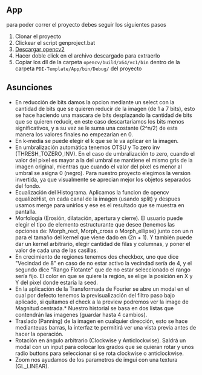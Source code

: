 ## App

para poder correr el proyecto debes seguir los siguientes pasos 
1. Clonar el proyecto
2. Clickear el script genproject.bat
3. [Descargar opencv2](https://sourceforge.net/projects/opencvlibrary/)
4. Hacer doble click en el archivo descargado para extraerlo
5. Copiar los dll de la carpeta `opencv/build/x64/vc1/bin` dentro de la carpeta `PDI-Template/App/bin/Debug/` del proyecto


<!-- ## Notas

* Sientanse libres de hacer las preguntas o solicitar cambios al template por medio de issues
* [Aquí está la documentacion de opencv2](https://docs.opencv.org/4.4.0/)
* Para construir el proyecto se usa [premake5](https://premake.github.io). Para agregar librerías se debe modificar el script premake5.lua y correr el script genproject.bat  -->

## Asunciones

* En reducción de bits damos la opcion mediante un select con la cantidad de bits que se quieren reducir de la imagen (de 1 a 7 bits), esto se hace haciendo una mascara de bits desplazando la cantidad de bits que se quieren reducir, en este caso descartariamos los bits menos significativos, y a su vez se le suma una costante (2^n/2) de esta manera los valores finales no empezarían en 0. 
* En k-media se puede elegir el k que se le va aplicar en la imagen.
* En umbralización automática tenemos OTSU y To zero inv (THRESH_TOZERO_INV). En el caso de umbralización to zero, cuando el valor del pixel es mayor a la del umbral se mantiene el mismo gris de la imagen original, mientras que cuando el valor del pixel es menor al umbral se asigna 0 (negro). Para nuestro proyecto elegimos la version invertida, ya que visualmente se aprecian mejor los objetos separados del fondo.
* Ecualización del Histograma. Aplicamos la funcion de opencv equalizeHist, en cada canal de la imagen (usando split) y despues usamos merge para unirlos y ese es el resultado que se muestra en pantalla.
* Morfología (Erosión, dilatación, apertura y cierre). El usuario puede elegir el tipo de elemento estructurante que desee (tenemos las opciones de: Morph_rect, Morph_cross o Morph_ellipse) junto con un n para el tamaño del kernel que viene dado en (2n + 1). Y también puede dar un kernel arbitrario, elegir cantidad de filas y columnas, y poner el valor de cada una de las casillas.
* En crecimiento de regiones tenemos dos checkbox, uno que dice "Vecindad de 8" en caso de no estar activo la vecindad sería de 4, y el segundo dice "Rango Flotante" que de no estar seleccionado el rango sería fijo. El color en que se quiere la región, se elige la posición en X y Y del pixel donde estaría la seed.
* En la aplicación de la Transformada de Fourier se abre un modal en el cual por defecto tenemos la previsualización del filtro paso bajo aplicado, si quitamos el check a la preview podremos ver la image de Magnitud centrada.* Nuestro historial se basa en dos listas que contendrán las imagenes (guardar hasta 4 cambios).
* Traslado (Panning) de la imagen en cualquier dirección, esto se hace medianteuas barras, la interfaz te permitirá ver una vista previa antes de hacer la operación.
* Rotación en ángulo arbitrario (Clockwise y Anticlockwise). Saldrá un modal con un input para colocar los grados que se quieran rotar y unos radio buttons para seleccionar si se rota clockwise o anticlockwise.
* Zoom nos ayudamos de los parametros de imgui con una textura (GL_LINEAR).